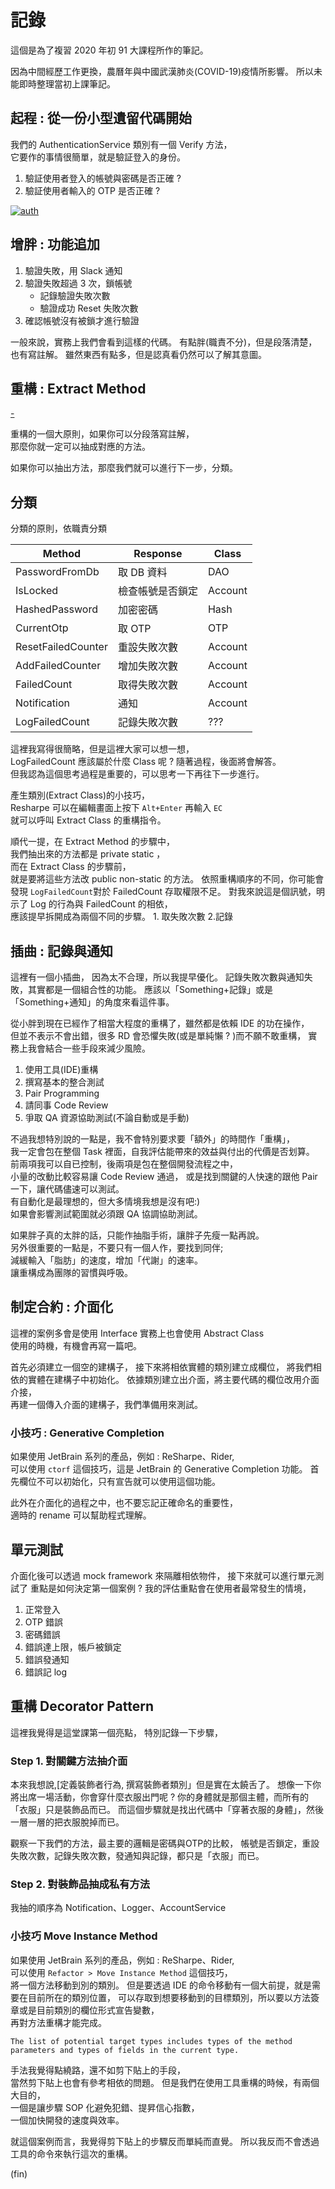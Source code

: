 # 記錄

這個是為了複習 2020 年初 91 大課程所作的筆記。

因為中間經歷工作更換，農曆年與中國武漢肺炎(COVID-19)疫情所影響。
所以未能即時整理當初上課筆記。

## 起程 : 從一份小型遺留代碼開始

我們的 AuthenticationService 類別有一個 Verify 方法，  
它要作的事情很簡單，就是驗証登入的身份。

1. 驗証使用者登入的帳號與密碼是否正確 ?
2. 驗証使用者輸入的 OTP 是否正確 ?

[![auth](https://i.imgur.com/dsQtRIK.jpg)](https://github.com/marsen/Marsen.NetCore.Dojo/commit/640e640cc960fd82ad58fd3ad2f9657770b2f8e1)  

## 增胖 : 功能追加

1. 驗證失敗，用 Slack 通知
2. 驗證失敗超過 3 次，鎖帳號
   - 記錄驗證失敗次數
   - 驗證成功 Reset 失敗次數
3. 確認帳號沒有被鎖才進行驗證

一般來說，實務上我們會看到這樣的代碼。
有點胖(職責不分)，但是段落清楚，也有寫註解。
雖然東西有點多，但是認真看仍然可以了解其意圖。

## 重構 : Extract Method

[-](https://github.com/marsen/Marsen.NetCore.Dojo/commit/fce3a350b71c48ac3a70c44b7d67ffa82e4124d2)

重構的一個大原則，如果你可以分段落寫註解，  
那麼你就一定可以抽成對應的方法。  

如果你可以抽出方法，那麼我們就可以進行下一步，分類。  

## 分類

分類的原則，依職責分類

| Method | Response | Class |
| -------- | -------- | -------- |
| PasswordFromDb    | 取 DB 資料     | DAO     |
| IsLocked    | 檢查帳號是否鎖定     | Account     |
| HashedPassword    | 加密密碼    | Hash     |
| CurrentOtp    | 取 OTP     | OTP     |
| ResetFailedCounter    | 重設失敗次數     | Account     |
| AddFailedCounter    | 增加失敗次數     | Account     |
| FailedCount    | 取得失敗次數     | Account     |
| Notification    | 通知     | Account     |
| LogFailedCount   | 記錄失敗次數     | ???     |

這裡我寫得很簡略，但是這裡大家可以想一想，  
LogFailedCount 應該屬於什麼 Class 呢 ?
隨著過程，後面將會解答。  
但我認為這個思考過程是重要的，可以思考一下再往下一步進行。

產生類別(Extract Class)的小技巧，  
Resharpe 可以在編輯畫面上按下 `Alt+Enter` 再輸入 `EC`  
就可以呼叫 Extract Class 的重構指令。

順代一提，在 Extract Method 的步驟中，  
我們抽出來的方法都是 private static ，  
而在 Extract Class 的步驟前，  
就是要將這些方法改 public non-static 的方法。
依照重構順序的不同，你可能會發現 `LogFailedCount`對於 FailedCount 存取權限不足。
對我來說這是個訊號，明示了 Log 的行為與 FailedCount 的相依，  
應該提早拆開成為兩個不同的步驟。 1. 取失敗次數 2.記錄

## 插曲 : 記錄與通知

這裡有一個小插曲，
因為太不合理，所以我提早優化。
記錄失敗次數與通知失敗，其實都是一個組合性的功能。
應該以「Something+記錄」或是「Something+通知」的角度來看這件事。

從小胖到現在已經作了相當大程度的重構了，雖然都是依賴 IDE 的功在操作，  
但並不表示不會出錯，很多 RD 會恐懼失敗(或是單純懶 ? )而不願不敢重構，
實務上我會結合一些手段來減少風險。

1. 使用工具(IDE)重構
2. 撰寫基本的整合測試
3. Pair Programming
4. 請同事 Code Review
5. 爭取 QA 資源協助測試(不論自動或是手動)  

不過我想特別說的一點是，我不會特別要求要「額外」的時間作「重構」，  
我一定會包在整個 Task 裡面，自我評估能帶來的效益與付出的代價是否划算。  
前兩項我可以自已控制，後兩項是包在整個開發流程之中，  
小量的改動比較容易讓 Code Review 通過，
或是找到關鍵的人快速的跟他 Pair 一下，讓代碼儘速可以測試。  
有自動化是最理想的，但大多情境我想是沒有吧:)  
如果會影響測試範圍就必須跟 QA 協調協助測試。  

如果胖子真的太胖的話，只能作抽脂手術，讓胖子先瘦一點再說。  
另外很重要的一點是，不要只有一個人作，要找到同伴;  
減緩輸入「脂肪」的速度，增加「代謝」的速率。  
讓重構成為團隊的習慣與呼吸。

## 制定合約 : 介面化

這裡的案例多會是使用 Interface 實務上也會使用 Abstract Class  
使用的時機，有機會再寫一篇吧。

首先必須建立一個空的建構子，
接下來將相依實體的類別建立成欄位，
將我們相依的實體在建構子中初始化。
依據類別建立出介面，將主要代碼的欄位改用介面介接，  
再建一個傳入介面的建構子，我們準備用來測試。

### 小技巧 : Generative Completion 
如果使用 JetBrain 系列的產品，例如 : ReSharpe、Rider,  
可以使用 `ctorf` 這個技巧，這是 JetBrain 的 Generative Completion 功能。
首先欄位不可以初始化，只有宣告就可以使用這個功能。

此外在介面化的過程之中，也不要忘記正確命名的重要性，  
適時的 rename 可以幫助程式理解。

## 單元測試

介面化後可以透過 mock framework 來隔離相依物件，
接下來就可以進行單元測試了
重點是如何決定第一個案例 ?
我的評估重點會在使用者最常發生的情境，

1. 正常登入
2. OTP 錯誤
3. 密碼錯誤
4. 錯誤達上限，帳戶被鎖定
5. 錯誤發通知
6. 錯誤記 log

## 重構 Decorator Pattern

這裡我覺得是這堂課第一個亮點，
特別記錄一下步驟，

### Step 1. 對關鍵方法抽介面

本來我想說,[定義裝飾者行為, 撰寫裝飾者類別」但是實在太饒舌了。
想像一下你將出席一場活動，你會穿什麼衣服出門呢 ?
你的身體就是那個主體，而所有的「衣服」只是裝飾品而已。
而這個步驟就是找出代碼中「穿著衣服的身體」，然後一層一層的把衣服脫掉而已。  

觀察一下我們的方法，最主要的邏輯是密碼與OTP的比較，
帳號是否鎖定，重設失敗次數，記錄失敗次數，發通知與記錄，都只是「衣服」而已。

### Step 2.  對裝飾品抽成私有方法

我抽的順序為 Notification、Logger、AccountService

### 小技巧 Move Instance Method

如果使用 JetBrain 系列的產品，例如 : ReSharpe、Rider,  
可以使用 `Refactor > Move Instance Method` 這個技巧，  
將一個方法移動到別的類別。
但是要透過 IDE 的命令移動有一個大前提，就是需要在目前所在的類別位置，
可以存取到想要移動到的目標類別，所以要以方法簽章或是目前類別的欄位形式宣告變數，  
再對方法重構才能完成。

```
The list of potential target types includes types of the method 
parameters and types of fields in the current type.
```

手法我覺得點繞路，還不如剪下貼上的手段，  
當然剪下貼上也會有參考相依的問題。
但是我們在使用工具重構的時候，有兩個大目的，  
一個是讓步驟 SOP 化避免犯錯、提昇信心指數，  
一個加快開發的速度與效率。

就這個案例而言，我覺得剪下貼上的步驟反而單純而直覺。
所以我反而不會透過工具的命令來執行這次的重構。


(fin)
